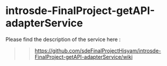 # introsde-FinalProject-getAPI-adapterService

Please find the description of the service here : 
>>https://github.com/sdeFinalProjectHisyam/introsde-FinalProject-getAPI-adapterService/wiki

